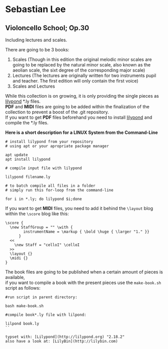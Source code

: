 # Sebastian Lee
## Violoncello School; Op.30

Including lectures and scales.

There are going to be 3 books:

1. Scales (Though in this edition the original melodic minor scales are going to be replaced by the natural minor scale, also known as the aeolian scale, the sixt degree of the corresponding major scale)
2. Lectures (The lectures are originally written for two instruments pupil and teacher. The first edition will only contain the first voice)
3. Scales and Lectures

While this collection is on growing, it is only providing the single pieces as [lilypond](http://lilypond.org) *.ly files.  
**PDF** and **MIDI** files are going to be added within the finalization of the collection to prevent a boost of the .git repository.  
If you want to get **PDF** files beforehand you need to install [lilypond](http://lilypond.org) and compile the *.ly files.

**Here is a short description for a LINUX System from the Command-Line**

```
# install lilypond from your repository
# using apt or your apropriate package manager

apt update
apt install lilypond

# compile input file with lilypond

lilypond filename.ly 

# to batch compile all files in a folder
# simply run this for-loop from the command-line

for i in *.ly; do lilypond $i;done
```

If you want to get **MIDI** files, you need to add it behind the `\layout` blog  
within the `\score` blog like this:
 
```
\score {
  \new StaffGroup = "" \with {
        instrumentName = \markup { \bold \huge { \larger "1." }}
      }
  <<
    \new Staff = "celloI" \celloI
  >>
  \layout {}
  \midi {}
}
```

The book files are going to be published when a certain amount of pieces is available,  
if you want to compile a book with the present pieces use the `make-book.sh` script as follows:

```
#run script in parent directory:

bash make-book.sh

#compile book*.ly file with lilpond:

lilpond book.ly
``

typset with: [Lilypond](http://lilypond.org) "2.18.2"  
also have a look at: [LilyBin](http://lilybin.com)

